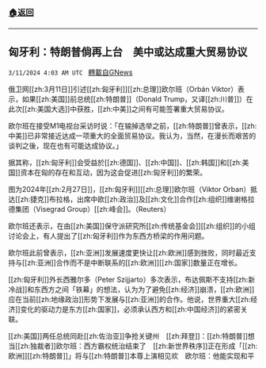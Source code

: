 ###  [:house:返回](README.md)
---


## 匈牙利：特朗普倘再上台　美中或达成重大贸易协议
`3/11/2024 4:03 AM UTC ` [轉載自GNews](https://gnews.org/articles/2383087)

俄卫网[[zh:3月11日]]引述[[zh:匈牙利]][[zh:总理]]欧尔班（Orbán Viktor）表示，如果[[zh:美国]]前总统[[zh:特朗普]]（Donald Trump，又译[[zh:川普]]）在此次[[zh:美国大选]]中获胜，[[zh:中美]]之间有可能签署重大贸易协议。

欧尔班在接受M1电视台采访时说：「在输掉选举之前，[[zh:特朗普]]曾表示，[[zh:中美]]已非常接近达成一项重大的全面贸易协议。我认为，当然，在漫长而艰苦的谈判之後，现在也有可能达成协议。」

据其称，[[zh:匈牙利]]会受益於[[zh:德国]]、[[zh:中国]]、[[zh:韩国]]和[[zh:美国]]资本在匈的存在和互动，因为这会促进[[zh:匈牙利]]的繁荣。

图为2024年[[zh:2月27日]]，[[zh:匈牙利]][[zh:总理]]欧尔班（Viktor Orban）抵达[[zh:捷克]]布拉格，出席中欧[[zh:政治]]及[[zh:文化]]合作[[zh:组织]]维谢格拉德集团（Visegrad Group）[[zh:峰会]]。（Reuters）

欧尔班还表示，在由[[zh:美国]]保守派研究所[[zh:传统基金会]][[zh:组织]]的小组讨论会上，有人提出了[[zh:匈牙利]]作为东西方桥梁的作用问题。

欧尔班此前曾表示，[[zh:亚洲]]发展速度更快让[[zh:欧洲]]感到挫败，同时最近支持与[[zh:亚洲]]合作而不是中断联系的[[zh:欧洲]][[zh:国家]]数量正在增长。

[[zh:匈牙利]]外长西雅尔多（Peter Szijjarto）多次表示，布达佩斯不支持[[zh:新冷战]]和东西方之间「铁幕」的想法，认为为了避免[[zh:经济]]崩溃，[[zh:欧洲]]应在当前[[zh:地缘政治]]形势下发展与[[zh:亚洲]]的合作。他说，世界重大[[zh:经济]]变化的驱动力是东方[[zh:国家]]，必须承认西方和[[zh:中国经济]]的紧密关联。

[[zh:美国]]两任总统同赴[[zh:佐治亚]]争抢关键州　[[zh:拜登]]：[[zh:特朗普]]想当[[zh:独裁者]]欧尔班：西方霸权统治结束了　[[zh:新世界秩序]]正在形成「[[zh:欧洲]][[zh:特朗普]]」将与[[zh:特朗普]]本尊上演相见欢　欧尔班：他能实现和平
